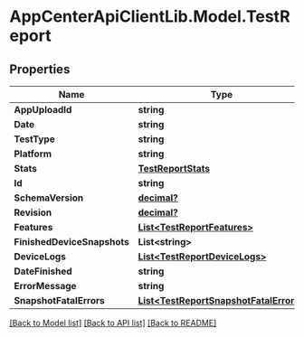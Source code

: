 # AppCenterApiClientLib.Model.TestReport
## Properties

Name | Type | Description | Notes
------------ | ------------- | ------------- | -------------
**AppUploadId** | **string** |  | 
**Date** | **string** |  | 
**TestType** | **string** |  | 
**Platform** | **string** |  | 
**Stats** | [**TestReportStats**](TestReportStats.md) |  | 
**Id** | **string** |  | 
**SchemaVersion** | [**decimal?**](BigDecimal.md) |  | 
**Revision** | [**decimal?**](BigDecimal.md) |  | 
**Features** | [**List&lt;TestReportFeatures&gt;**](TestReportFeatures.md) |  | 
**FinishedDeviceSnapshots** | **List&lt;string&gt;** |  | 
**DeviceLogs** | [**List&lt;TestReportDeviceLogs&gt;**](TestReportDeviceLogs.md) |  | 
**DateFinished** | **string** |  | 
**ErrorMessage** | **string** |  | [optional] 
**SnapshotFatalErrors** | [**List&lt;TestReportSnapshotFatalErrors&gt;**](TestReportSnapshotFatalErrors.md) |  | [optional] 

[[Back to Model list]](../README.md#documentation-for-models) [[Back to API list]](../README.md#documentation-for-api-endpoints) [[Back to README]](../README.md)

